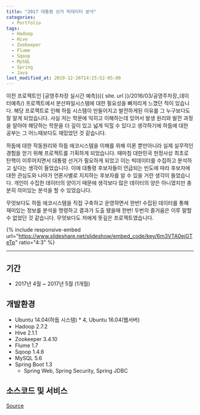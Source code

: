 ```yaml
---
title: "2017 대통령 선거 빅데이터 분석"
categories:
  - Portfolio
tags:
  - Hadoop
  - Hive
  - Zookeeper
  - Flume
  - Sqoop
  - MySQL
  - Spring
  - Java
last_modified_at: 2019-12-26T14:25:52-05:00
---
```


이전 프로젝트인 [공영주차장 실시간 예측]({{ site. url }}/2016/03/공영주차장_데이터예측/) 프로젝트에서 분산파일시스템에 대한 필요성을 뼈저리게 느꼈던 적이 있습니다. 해당 프로젝트로 인해 하둡 시스템이 만들어지고 발전하게된 이유를 그 누구보다도 잘 알게 되었습니다. 사실 저는 학문에 익히고 이해하는데 있어서 발생 원리와 발전 과정을 알아야 해당하는 학문을 더 깊이 있고 넓게 익힐 수 있다고 생각하기에 하둡에 대한 공부는 그 어느때보다도 재밌었던 것 같습니다.

하둡에 대한 작동원리와 하둡 에코시스템을 이해를 위해 이론 뿐만아니라 실제 실무적인 경험을 얻기 위해 프로젝트를 기획하게 되었습니다. 때마침 대한민국 헌정사상 최초로 탄핵이 이루어지면서 대통령 선거가 필요하게 되었고 이는 빅데이터를 수집하고 분석하고 싶다는 생각이 들었습니다. 이에 대통령 후보자들이 언급되는 빈도에 따라 후보자에 대한 관심도와 나아가 언론사별로 지지하는 후보자를 알 수 있을 거란 생각이 들었습니다. 개인이 수집한 데이터의 양이기 때문에 생각보다 많은 데이터의 양은 아니였지만 충분히 의미있는 분석을 할 수 있었습니다.

무엇보다도 하둡 에코시스템을 직접 구축하고 운영하면서 한번! 수집된 데이터를 통해 재미있는 정보를 분석을 명령하고 결과가 도출 됐을때 한번! 두번의 즐거움은 이루 말할 수 없었던 것 같습니다. 무엇보다도 저에게 뜻깊은 프로젝트였습니다.

{% include responsive-embed url="https://www.slideshare.net/slideshow/embed_code/key/6m3VTA0ejGTeTp" ratio="4:3" %}

* * *
## 기간
* 2017년 4월 ~ 2017년 5월 (1개월)

## 개발환경
* Ubuntu 14.04(하둡 시스템) * 4, Ubuntu 16.04(웹서버)
* Hadoop 2.7.2
* Hive 2.1.1
* Zookeeper 3.4.10
* Flume 1.7
* Sqoop 1.4.6
* MySQL 5.6
* Spring Boot 1.3
    * Spring Web, Spring Security, Spring JDBC

## 소스코드 및 서비스
[Source](https://github.com/jinh574/java-CollectRssData)
